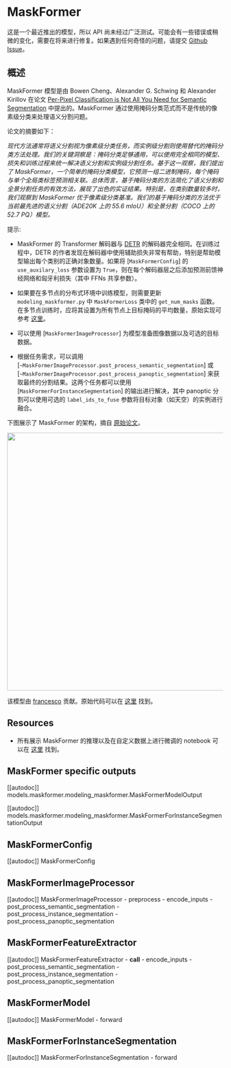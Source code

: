 <!--版权所有 2022 年 HuggingFace 团队保留所有权利。
根据 Apache 许可证第 2.0 版（“许可证”）获得许可；除非符合许可证，否则您不得使用此文件。您可以在以下位置获取许可证的副本
http://www.apache.org/licenses/LICENSE-2.0
除非适用法律要求或书面同意，根据许可证分发的软件是基于“按原样”分发，不附带任何形式的担保或条件。请参阅许可证以了解具体的语言权限和限制。
⚠️请注意，此文件是 Markdown 格式，但包含我们的文档构建器（类似于 MDX）的特定语法，可能无法在您的 Markdown 查看器中正确渲染。
-->

# MaskFormer

<Tip>

这是一个最近推出的模型，所以 API 尚未经过广泛测试。可能会有一些错误或稍微的变化，需要在将来进行修复。如果遇到任何奇怪的问题，请提交 [Github Issue](https://github.com/huggingface/transformers/issues/new?assignees=&labels=&template=bug-report.md&title)。

</Tip>

## 概述

MaskFormer 模型是由 Bowen Cheng、Alexander G. Schwing 和 Alexander Kirillov 在论文 [Per-Pixel Classification is Not All You Need for Semantic Segmentation](https://arxiv.org/abs/2107.06278) 中提出的。MaskFormer 通过使用掩码分类范式而不是传统的像素级分类来处理语义分割问题。

论文的摘要如下：

*现代方法通常将语义分割视为像素级分类任务，而实例级分割则使用替代的掩码分类方法处理。我们的关键洞察是：掩码分类足够通用，可以使用完全相同的模型、损失和训练过程来统一解决语义分割和实例级分割任务。基于这一观察，我们提出了 MaskFormer，一个简单的掩码分类模型，它预测一组二进制掩码，每个掩码与单个全局类标签预测相关联。总体而言，基于掩码分类的方法简化了语义分割和全景分割任务的有效方法，展现了出色的实证结果。特别是，在类别数量较多时，我们观察到 MaskFormer 优于像素级分类基准。我们的基于掩码分类的方法优于当前最先进的语义分割（ADE20K 上的 55.6 mIoU）和全景分割（COCO 上的 52.7 PQ）模型。*

提示:

- MaskFormer 的 Transformer 解码器与 [DETR](detr) 的解码器完全相同。在训练过程中，DETR 的作者发现在解码器中使用辅助损失非常有帮助，特别是帮助模型输出每个类别的正确对象数量。如果将 [`MaskFormerConfig`] 的 `use_auxilary_loss` 参数设置为 `True`，则在每个解码器层之后添加预测前馈神经网络和匈牙利损失（其中 FFNs 共享参数）。

- 如果要在多节点的分布式环境中训练模型，则需要更新 `modeling_maskformer.py` 中 `MaskFormerLoss` 类中的 `get_num_masks` 函数。在多节点训练时，应将其设置为所有节点上目标掩码的平均数量，原始实现可参考 [这里](https://github.com/facebookresearch/MaskFormer/blob/da3e60d85fdeedcb31476b5edd7d328826ce56cc/mask_former/modeling/criterion.py#L169)。
- 可以使用 [`MaskFormerImageProcessor`] 为模型准备图像数据以及可选的目标数据。

- 根据任务需求，可以调用 [`~MaskFormerImageProcessor.post_process_semantic_segmentation`] 或 [`~MaskFormerImageProcessor.post_process_panoptic_segmentation`] 来获取最终的分割结果。这两个任务都可以使用 [`MaskFormerForInstanceSegmentation`] 的输出进行解决，其中 panoptic 分割可以使用可选的 `label_ids_to_fuse` 参数将目标对象（如天空）的实例进行融合。

下图展示了 MaskFormer 的架构，摘自 [原始论文](https://arxiv.org/abs/2107.06278)。

<img width="600" src="https://huggingface.co/datasets/huggingface/documentation-images/resolve/main/maskformer_architecture.png"/>

该模型由 [francesco](https://huggingface.co/francesco) 贡献。原始代码可以在 [这里](https://github.com/facebookresearch/MaskFormer) 找到。

## Resources

<PipelineTag pipeline="image-segmentation"/>

- 所有展示 MaskFormer 的推理以及在自定义数据上进行微调的 notebook 可以在 [这里](https://github.com/NielsRogge/Transformers-Tutorials/tree/master/MaskFormer) 找到。

## MaskFormer specific outputs

[[autodoc]] models.maskformer.modeling_maskformer.MaskFormerModelOutput

[[autodoc]] models.maskformer.modeling_maskformer.MaskFormerForInstanceSegmentationOutput

## MaskFormerConfig

[[autodoc]] MaskFormerConfig

## MaskFormerImageProcessor

[[autodoc]] MaskFormerImageProcessor
    - preprocess
    - encode_inputs
    - post_process_semantic_segmentation
    - post_process_instance_segmentation
    - post_process_panoptic_segmentation

## MaskFormerFeatureExtractor

[[autodoc]] MaskFormerFeatureExtractor
    - __call__
    - encode_inputs
    - post_process_semantic_segmentation
    - post_process_instance_segmentation
    - post_process_panoptic_segmentation

## MaskFormerModel

[[autodoc]] MaskFormerModel
    - forward

## MaskFormerForInstanceSegmentation

[[autodoc]] MaskFormerForInstanceSegmentation
    - forward
